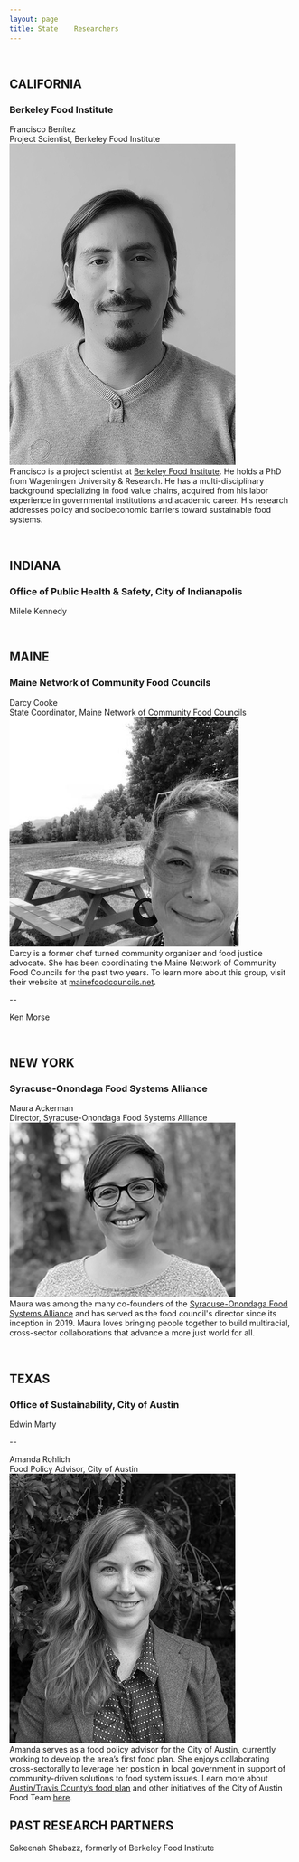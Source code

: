 ```yaml
---
layout: page
title: State    Researchers
---
```


<br>

## CALIFORNIA
### Berkeley Food Institute 

Francisco Benítez <br>
Project Scientist, Berkeley Food Institute<br>
![Francisco Benítez](/assets/img/francisco3.jpg)<br>
Francisco is a project scientist at [Berkeley Food Institute](https://food.berkeley.edu/). He holds a PhD from Wageningen University & Research. He has a multi-disciplinary background specializing in food value chains, acquired from his labor experience in governmental institutions and academic career. His research addresses policy and socioeconomic barriers toward sustainable food systems.




<br>

## INDIANA
### Office of Public Health & Safety, City of Indianapolis

Milele Kennedy


<br>

## MAINE
### Maine Network of Community Food Councils

Darcy Cooke <br>
State Coordinator, Maine Network of Community Food Councils<br>
![Darcy Cooke](/assets/img/darcy.jpg)<br>
Darcy is a former chef turned community organizer and food justice advocate. She has been coordinating the Maine Network of Community Food Councils for the past two years. To learn more about this group, visit their website at [mainefoodcouncils.net](https://www.mainefoodcouncils.net/). 

--

Ken Morse


<br>

## NEW YORK
### Syracuse-Onondaga Food Systems Alliance

Maura Ackerman <br>
Director, Syracuse-Onondaga Food Systems Alliance<br>
![Maura Ackerman](/assets/img/maura3.jpg)<br>
Maura was among the many co-founders of the [Syracuse-Onondaga Food Systems Alliance](http://www.syrfoodalliance.org) and has served as the food council's director since its inception in 2019. Maura loves bringing people together to build multiracial, cross-sector collaborations that advance a more just world for all. 


<br>

## TEXAS
### Office of Sustainability, City of Austin

Edwin Marty

--

Amanda Rohlich<br>
Food Policy Advisor, City of Austin<br>
![Amanda Rohlich](/assets/img/amanda3.jpg)<br>
Amanda serves as a food policy advisor for the City of Austin, currently working to develop the area’s first food plan.  She enjoys collaborating cross-sectorally to leverage her position in local government in support of community-driven solutions to food system issues.  Learn more about [Austin/Travis County’s food plan](https://austin-travis-county-food-plan-austin.hub.arcgis.com/) and other initiatives of the City of Austin Food Team [here](https://www.austintexas.gov/department/austins-healthy-and-equitable-food-system).  




## PAST RESEARCH PARTNERS

Sakeenah Shabazz, formerly of Berkeley Food Institute

